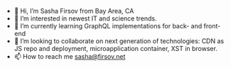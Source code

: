 - 👋 Hi, I’m Sasha Firsov from Bay Area, CA
- 👀 I’m interested in newest IT and science trends. 
- 🌱 I’m currently learning GraphQL implementations for back- and front-end
- 💞️ I’m looking to collaborate on next generation of technologies: CDN as JS repo and deployment, microapplication container, XST in browser.
- 📫 How to reach me sasha@firsov.net
